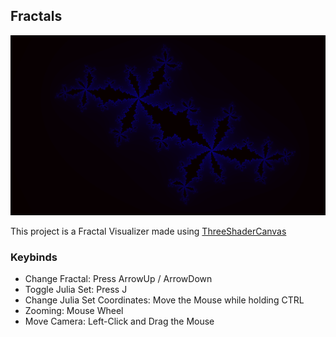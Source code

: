 ## Fractals

![preview](./preview.png)

This project is a Fractal Visualizer made using [ThreeShaderCanvas](https://github.com/hds536jhmk/ThreeShaderCanvas)

### Keybinds

 - Change Fractal: Press ArrowUp / ArrowDown
 - Toggle Julia Set: Press J
 - Change Julia Set Coordinates: Move the Mouse while holding CTRL
 - Zooming: Mouse Wheel
 - Move Camera: Left-Click and Drag the Mouse
